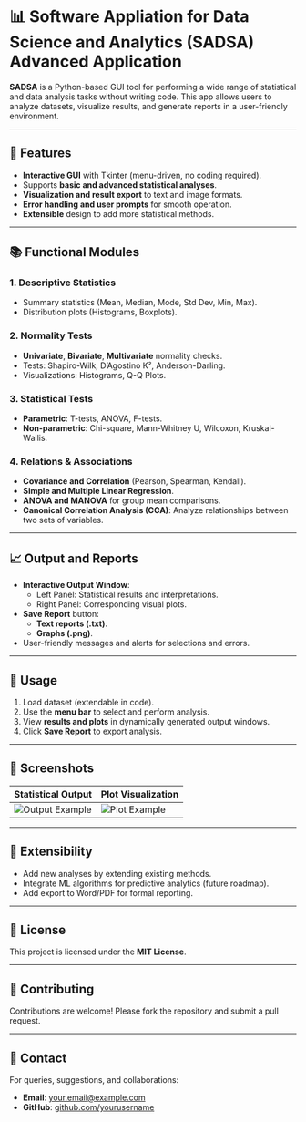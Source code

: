 # 📊 Software Appliation for Data Science and Analytics (SADSA) Advanced Application  

**SADSA** is a Python-based GUI tool for performing a wide range of statistical and data analysis tasks without writing code. This app allows users to analyze datasets, visualize results, and generate reports in a user-friendly environment.  

---

## 🚀 Features  

- **Interactive GUI** with Tkinter (menu-driven, no coding required).
- Supports **basic and advanced statistical analyses**.
- **Visualization and result export** to text and image formats.
- **Error handling and user prompts** for smooth operation.  
- **Extensible** design to add more statistical methods.  

---

## 📚 Functional Modules  

### 1. **Descriptive Statistics**  
- Summary statistics (Mean, Median, Mode, Std Dev, Min, Max).  
- Distribution plots (Histograms, Boxplots).  

### 2. **Normality Tests**  
- **Univariate**, **Bivariate**, **Multivariate** normality checks.  
- Tests: Shapiro-Wilk, D’Agostino K², Anderson-Darling.  
- Visualizations: Histograms, Q-Q Plots.  

### 3. **Statistical Tests**  
- **Parametric**: T-tests, ANOVA, F-tests.  
- **Non-parametric**: Chi-square, Mann-Whitney U, Wilcoxon, Kruskal-Wallis.  

### 4. **Relations & Associations**  
- **Covariance and Correlation** (Pearson, Spearman, Kendall).  
- **Simple and Multiple Linear Regression**.  
- **ANOVA and MANOVA** for group mean comparisons.  
- **Canonical Correlation Analysis (CCA)**: Analyze relationships between two sets of variables.  

---

## 📈 Output and Reports  

- **Interactive Output Window**:  
  - Left Panel: Statistical results and interpretations.  
  - Right Panel: Corresponding visual plots.  
- **Save Report** button:  
  - **Text reports (.txt)**.  
  - **Graphs (.png)**.  
- User-friendly messages and alerts for selections and errors.  

---

## 📂 Usage  

1. Load dataset (extendable in code).  
2. Use the **menu bar** to select and perform analysis.  
3. View **results and plots** in dynamically generated output windows.  
4. Click **Save Report** to export analysis.  

---

## 🌟 Screenshots  

| Statistical Output  | Plot Visualization  |  
|----------------------|--------------------|  
| ![Output Example](screenshots/output_example.png) | ![Plot Example](screenshots/plot_example.png) |  

---

## 🧩 Extensibility  

- Add new analyses by extending existing methods.  
- Integrate ML algorithms for predictive analytics (future roadmap).  
- Add export to Word/PDF for formal reporting.  

---

## 📜 License  

This project is licensed under the **MIT License**.  

---

## 🤝 Contributing  

Contributions are welcome! Please fork the repository and submit a pull request.  

---

## 📧 Contact  

For queries, suggestions, and collaborations:  
- **Email**: [your.email@example.com](mailto:your.email@example.com)  
- **GitHub**: [github.com/yourusername](https://github.com/yourusername)  
